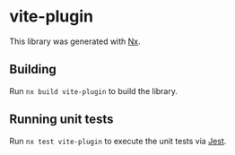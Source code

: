 # vite-plugin

This library was generated with [Nx](https://nx.dev).

## Building

Run `nx build vite-plugin` to build the library.

## Running unit tests

Run `nx test vite-plugin` to execute the unit tests via [Jest](https://jestjs.io).
